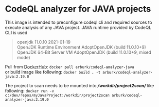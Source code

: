 # CodeQL analyzer for JAVA projects

This image is intended to preconfigure codeql cli and required sources to execute analysis of any JAVA project.
JAVA runtime provided by CodeQL CLI is used
> openjdk 11.0.10 2021-01-19  
> OpenJDK Runtime Environment AdoptOpenJDK (build 11.0.10+9)  
> OpenJDK 64-Bit Server VM AdoptOpenJDK (build 11.0.10+9, mixed mode)  

Pull from [DockerHub](https://hub.docker.com/r/arburk/codeql-analyzer-java): 
`docker pull arburk/codeql-analyzer-java`  
or build image like following:
`docker build . -t arburk/codeql-analyzer-java:2.19.0`

The project to scan needs to be mounted into ___/workdir/project2scan/___ like following:
`docker run -v c:/dev/repos/myJavaProject:/workdir/project2scan arburk/codeql-analyzer-java:2.19.0`
